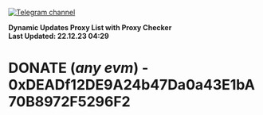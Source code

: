 [![Telegram channel](https://img.shields.io/endpoint?url=https://runkit.io/damiankrawczyk/telegram-badge/branches/master?url=https://t.me/n4z4v0d)](https://t.me/n4z4v0d) 

**Dynamic Updates Proxy List with Proxy Checker**  
**Last Updated: 22.12.23 04:29**

# DONATE (_any evm_) - 0xDEADf12DE9A24b47Da0a43E1bA70B8972F5296F2
